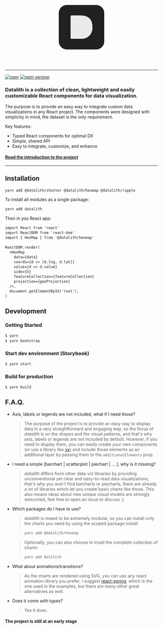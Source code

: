 <p align="center">
  <img src="https://raw.githubusercontent.com/lucafalasco/datalith/master/assets/logo.svg?sanitize=true" width="150px" style="margin: 50px;"/>
</p>
 
---

[![npm](https://img.shields.io/badge/npm-datalith-black.svg?style=for-the-badge&logo=npm)](https://www.npmjs.com/org/datalith)
[![npm version](https://img.shields.io/npm/v/datalith.svg?style=for-the-badge&label)](https://www.npmjs.com/org/datalith)

### **Datalith** is a collection of clean, lightweight and easily customizable React components for data visualization.

The purpose is to provide an easy way to integrate custom data visualizations in any React
project. The components were designed with simplicity in mind,
the dataset is the only requirement.

Key features:

- Typed React components for optimal DX
- Simple, shared API
- Easy to integrate, customize, and enhance

#### **[Read the introduction to the project](https://medium.com/@lucafalasco/turn-your-data-into-beautiful-dataliths-f25bae8bd438?source=friends_link&sk=2cbc67534d9361bfec3e86ad22ac5d1d)**

---

## Installation

```sh
yarn add @datalith/shutter @datalith/hexmap @datalith/ripple
```

To install all modules as a single package:

```sh
yarn add datalith
```

Then in you React app:

```tsx
import React from 'react'
import ReactDOM from 'react-dom'
import { HexMap } from '@datalith/hexmap'

ReactDOM.render(
  <HexMap
    data={data}
    coords={d => [d.lng, d.lat]}
    value={d => d.value}
    side={5}
    featureCollection={featureCollection}
    projection={geoProjection}
  />,
  document.getElementById('root'),
)
```

## Development

### Getting Started

```bash
$ yarn
$ yarn bootstrap
```

### Start dev environment (Storybook)

```bash
$ yarn start
```

### Build for production

```bash
$ yarn build
```

## F.A.Q.

- Axis, labels or legends are not included, what if I need those?

  > The purpose of the project is to provide an easy way to display data in a very straightforward and engaging way, so the focus of _datalith_ is on the shapes and the visual patterns, and that's why axis, labels or legends are not included by default. However, if you need to display them, you can easily create your own components (or use a library like [vx](https://github.com/hshoff/vx)) and include those elements as an additional layer by passing them to the `additionalElements` prop.

- I need a simple [barchart | scatterplot | piechart | ... ], why is it missing?

  > _datalith_ differs from other data-viz libraries by providing unconventional yet clear and easy-to-read data visualizations, that's why you won't find barcharts or piecharts, there are already a lot of libraries which let you create basic charts like those. This also means ideas about new unique visual models are strongly welcomed, feel free to open an issue to discuss ;)

- Which packages do I have to use?

  > _datalith_ is meant to be extremely modular, so you can install only the charts you need by using the scoped package install:

  > ```sh
  > yarn add @datalith/hexmap
  > ```

  > Optionally, you can also choose to insall the complete collection of charts:

  > ```sh
  > yarn add datalith
  > ```

- What about animations/transitions?

  > As the charts are rendered using SVG, you can use any react animation library you prefer, I suggest [react-spring](https://github.com/react-spring/react-spring), which is the one used in the examples, but there are many other great alternatives as well.

- Does it come with types?

  > Yes it does.

#### The project is still at an early stage
